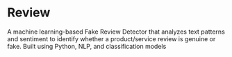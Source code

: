 # Review
A machine learning-based Fake Review Detector that analyzes text patterns and sentiment to identify whether a product/service review is genuine or fake. Built using Python, NLP, and classification models


        
